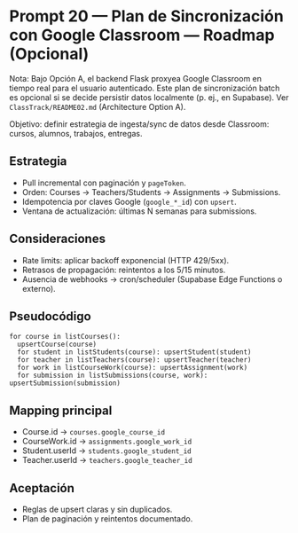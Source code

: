 # Prompt 20 — Plan de Sincronización con Google Classroom — Roadmap (Opcional)

Nota: Bajo Opción A, el backend Flask proxyea Google Classroom en tiempo real para el usuario autenticado. Este plan de sincronización batch es opcional si se decide persistir datos localmente (p. ej., en Supabase). Ver `ClassTrack/README02.md` (Architecture Option A).

Objetivo: definir estrategia de ingesta/sync de datos desde Classroom: cursos, alumnos, trabajos, entregas.

## Estrategia
- Pull incremental con paginación y `pageToken`.
- Orden: Courses → Teachers/Students → Assignments → Submissions.
- Idempotencia por claves Google (`google_*_id`) con `upsert`.
- Ventana de actualización: últimas N semanas para submissions.

## Consideraciones
- Rate limits: aplicar backoff exponencial (HTTP 429/5xx).
- Retrasos de propagación: reintentos a los 5/15 minutos.
- Ausencia de webhooks → cron/scheduler (Supabase Edge Functions o externo).

## Pseudocódigo
```
for course in listCourses():
  upsertCourse(course)
  for student in listStudents(course): upsertStudent(student)
  for teacher in listTeachers(course): upsertTeacher(teacher)
  for work in listCourseWork(course): upsertAssignment(work)
  for submission in listSubmissions(course, work): upsertSubmission(submission)
```

## Mapping principal
- Course.id → `courses.google_course_id`
- CourseWork.id → `assignments.google_work_id`
- Student.userId → `students.google_student_id`
- Teacher.userId → `teachers.google_teacher_id`

## Aceptación
- Reglas de upsert claras y sin duplicados.
- Plan de paginación y reintentos documentado.
